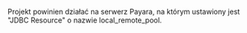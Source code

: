 Projekt powinien działać na serwerz Payara, na którym ustawiony jest "JDBC Resource" o nazwie local_remote_pool.
 
